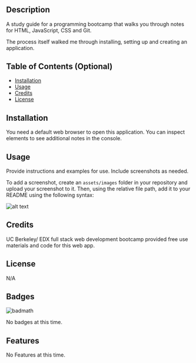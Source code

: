 # <Prework Study Guide>

## Description

A study guide for a programming bootcamp that walks you through notes for HTML, JavaScript, CSS and Git.

The process itself walked me through installing, setting up and creating an application.

## Table of Contents (Optional)



- [Installation](#installation)
- [Usage](#usage)
- [Credits](#credits)
- [License](#license)

## Installation

You need a default web browser to open this application.
You can inspect elements to see additional notes in the console.

## Usage

Provide instructions and examples for use. Include screenshots as needed.

To add a screenshot, create an `assets/images` folder in your repository and upload your screenshot to it. Then, using the relative file path, add it to your README using the following syntax:

![alt text](assets/images/screenshot.png)

## Credits

UC Berkeley/ EDX full stack web development bootcamp provided free use materials and code for this web app.

## License

N/A

## Badges

![badmath](https://img.shields.io/github/languages/top/nielsenjared/badmath)

No badges at this time.

## Features

No Features at this time.


